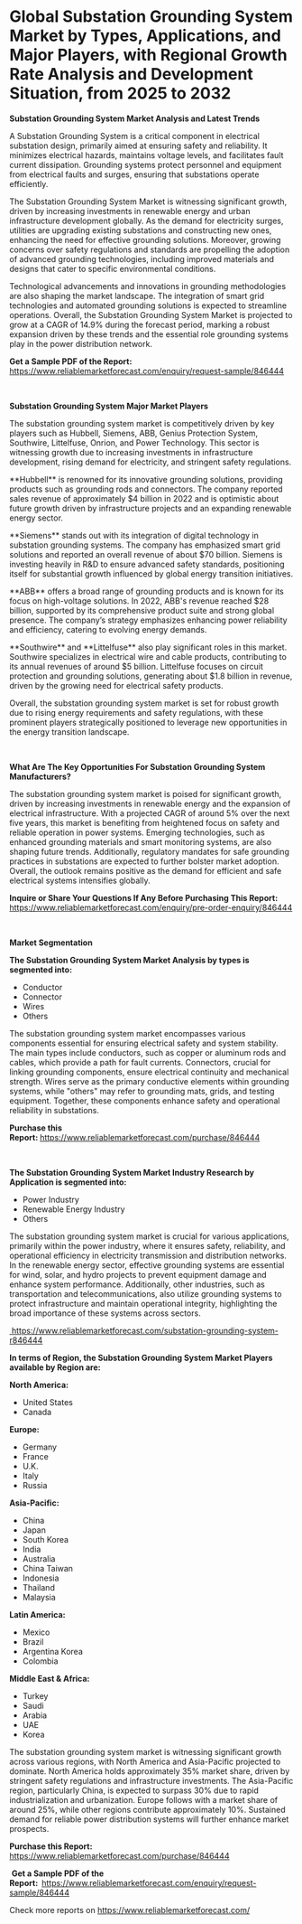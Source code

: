 <p><h1>Global Substation Grounding System Market by Types, Applications, and Major Players, with Regional Growth Rate Analysis and Development Situation, from 2025 to 2032</h1></p><p><strong>Substation Grounding System Market Analysis and Latest Trends</strong></p>
<p><p>A Substation Grounding System is a critical component in electrical substation design, primarily aimed at ensuring safety and reliability. It minimizes electrical hazards, maintains voltage levels, and facilitates fault current dissipation. Grounding systems protect personnel and equipment from electrical faults and surges, ensuring that substations operate efficiently.</p><p>The Substation Grounding System Market is witnessing significant growth, driven by increasing investments in renewable energy and urban infrastructure development globally. As the demand for electricity surges, utilities are upgrading existing substations and constructing new ones, enhancing the need for effective grounding solutions. Moreover, growing concerns over safety regulations and standards are propelling the adoption of advanced grounding technologies, including improved materials and designs that cater to specific environmental conditions.</p><p>Technological advancements and innovations in grounding methodologies are also shaping the market landscape. The integration of smart grid technologies and automated grounding solutions is expected to streamline operations. Overall, the Substation Grounding System Market is projected to grow at a CAGR of 14.9% during the forecast period, marking a robust expansion driven by these trends and the essential role grounding systems play in the power distribution network.</p></p>
<p><strong>Get a Sample PDF of the Report:&nbsp;</strong> <a href="https://www.reliablemarketforecast.com/enquiry/request-sample/846444?utm_campaign=2529&utm_medium=2&utm_source=Github&utm_content=ia&utm_term=20022025&utm_id=substation-grounding-system">https://www.reliablemarketforecast.com/enquiry/request-sample/846444</a></p>
<p>&nbsp;</p>
<p><strong>Substation Grounding System Major Market Players</strong></p>
<p><p>The substation grounding system market is competitively driven by key players such as Hubbell, Siemens, ABB, Genius Protection System, Southwire, Littelfuse, Onrion, and Power Technology. This sector is witnessing growth due to increasing investments in infrastructure development, rising demand for electricity, and stringent safety regulations.</p><p>**Hubbell** is renowned for its innovative grounding solutions, providing products such as grounding rods and connectors. The company reported sales revenue of approximately $4 billion in 2022 and is optimistic about future growth driven by infrastructure projects and an expanding renewable energy sector.</p><p>**Siemens** stands out with its integration of digital technology in substation grounding systems. The company has emphasized smart grid solutions and reported an overall revenue of about $70 billion. Siemens is investing heavily in R&D to ensure advanced safety standards, positioning itself for substantial growth influenced by global energy transition initiatives.</p><p>**ABB** offers a broad range of grounding products and is known for its focus on high-voltage solutions. In 2022, ABB's revenue reached $28 billion, supported by its comprehensive product suite and strong global presence. The company’s strategy emphasizes enhancing power reliability and efficiency, catering to evolving energy demands.</p><p>**Southwire** and **Littelfuse** also play significant roles in this market. Southwire specializes in electrical wire and cable products, contributing to its annual revenues of around $5 billion. Littelfuse focuses on circuit protection and grounding solutions, generating about $1.8 billion in revenue, driven by the growing need for electrical safety products.</p><p>Overall, the substation grounding system market is set for robust growth due to rising energy requirements and safety regulations, with these prominent players strategically positioned to leverage new opportunities in the energy transition landscape.</p></p>
<p>&nbsp;</p>
<p><strong>What Are The Key Opportunities For Substation Grounding System Manufacturers?</strong></p>
<p><p>The substation grounding system market is poised for significant growth, driven by increasing investments in renewable energy and the expansion of electrical infrastructure. With a projected CAGR of around 5% over the next five years, this market is benefiting from heightened focus on safety and reliable operation in power systems. Emerging technologies, such as enhanced grounding materials and smart monitoring systems, are also shaping future trends. Additionally, regulatory mandates for safe grounding practices in substations are expected to further bolster market adoption. Overall, the outlook remains positive as the demand for efficient and safe electrical systems intensifies globally.</p></p>
<p><strong>Inquire or Share Your Questions If Any Before Purchasing This Report:</strong> <a href="https://www.reliablemarketforecast.com/enquiry/pre-order-enquiry/846444?utm_campaign=2529&utm_medium=2&utm_source=Github&utm_content=ia&utm_term=20022025&utm_id=substation-grounding-system">https://www.reliablemarketforecast.com/enquiry/pre-order-enquiry/846444</a></p>
<p>&nbsp;</p>
<p><strong>Market Segmentation</strong></p>
<p><strong>The Substation Grounding System Market Analysis by types is segmented into:</strong></p>
<p><ul><li>Conductor</li><li>Connector</li><li>Wires</li><li>Others</li></ul></p>
<p><p>The substation grounding system market encompasses various components essential for ensuring electrical safety and system stability. The main types include conductors, such as copper or aluminum rods and cables, which provide a path for fault currents. Connectors, crucial for linking grounding components, ensure electrical continuity and mechanical strength. Wires serve as the primary conductive elements within grounding systems, while "others" may refer to grounding mats, grids, and testing equipment. Together, these components enhance safety and operational reliability in substations.</p></p>
<p><strong>Purchase this Report:&nbsp;</strong><a href="https://www.reliablemarketforecast.com/purchase/846444?utm_campaign=2529&utm_medium=2&utm_source=Github&utm_content=ia&utm_term=20022025&utm_id=substation-grounding-system">https://www.reliablemarketforecast.com/purchase/846444</a></p>
<p>&nbsp;</p>
<p><strong>The Substation Grounding System Market Industry Research by Application is segmented into:</strong></p>
<p><ul><li>Power Industry</li><li>Renewable Energy Industry</li><li>Others</li></ul></p>
<p><p>The substation grounding system market is crucial for various applications, primarily within the power industry, where it ensures safety, reliability, and operational efficiency in electricity transmission and distribution networks. In the renewable energy sector, effective grounding systems are essential for wind, solar, and hydro projects to prevent equipment damage and enhance system performance. Additionally, other industries, such as transportation and telecommunications, also utilize grounding systems to protect infrastructure and maintain operational integrity, highlighting the broad importance of these systems across sectors.</p></p>
<p><a href="https://www.reliablemarketforecast.com/substation-grounding-system-r846444?utm_campaign=2529&utm_medium=2&utm_source=Github&utm_content=ia&utm_term=20022025&utm_id=substation-grounding-system">&nbsp;https://www.reliablemarketforecast.com/substation-grounding-system-r846444</a></p>
<p><strong>In terms of Region, the Substation Grounding System Market Players available by Region are:</strong></p>
<p>
    <p> <strong> North America: </strong>
        <ul>
            <li>United States</li>
            <li>Canada</li>
        </ul>
        </p> 
    <p> <strong> Europe: </strong>
        <ul>
            <li>Germany</li>
            <li>France</li>
            <li>U.K.</li>
            <li>Italy</li>
            <li>Russia</li>
        </ul>
        </p> 
    <p> <strong> Asia-Pacific: </strong>
        <ul>
            <li>China</li>
            <li>Japan</li>
            <li>South Korea</li>
            <li>India</li>
            <li>Australia</li>
            <li>China Taiwan</li>
            <li>Indonesia</li>
            <li>Thailand</li>
            <li>Malaysia</li>
        </ul>
        </p> 
    <p> <strong> Latin America: </strong>
        <ul>
            <li>Mexico</li>
            <li>Brazil</li>
            <li>Argentina Korea</li>
            <li>Colombia</li>
        </ul>
        </p> 
    <p> <strong> Middle East & Africa: </strong>
        <ul>
            <li>Turkey</li>
            <li>Saudi</li>
            <li>Arabia</li>
            <li>UAE</li>
            <li>Korea</li>
        </ul>
    </p>
    </p>
<p><p>The substation grounding system market is witnessing significant growth across various regions, with North America and Asia-Pacific projected to dominate. North America holds approximately 35% market share, driven by stringent safety regulations and infrastructure investments. The Asia-Pacific region, particularly China, is expected to surpass 30% due to rapid industrialization and urbanization. Europe follows with a market share of around 25%, while other regions contribute approximately 10%. Sustained demand for reliable power distribution systems will further enhance market prospects.</p></p>
<p><strong>Purchase this Report: </strong><a href="https://www.reliablemarketforecast.com/purchase/846444?utm_campaign=2529&utm_medium=2&utm_source=Github&utm_content=ia&utm_term=20022025&utm_id=substation-grounding-system">https://www.reliablemarketforecast.com/purchase/846444</a></p>
<p>&nbsp;<strong>Get a Sample PDF of the Report:&nbsp;&nbsp;</strong><a href="https://www.reliablemarketforecast.com/enquiry/request-sample/846444?utm_campaign=2529&utm_medium=2&utm_source=Github&utm_content=ia&utm_term=20022025&utm_id=substation-grounding-system">https://www.reliablemarketforecast.com/enquiry/request-sample/846444</a></p>
<p><strong></strong></p>
<p>Check more reports on <a href="https://www.reliablemarketforecast.com/?utm_campaign=2529&utm_medium=2&utm_source=Github&utm_content=ia&utm_term=20022025&utm_id=substation-grounding-system">https://www.reliablemarketforecast.com/</a></p>